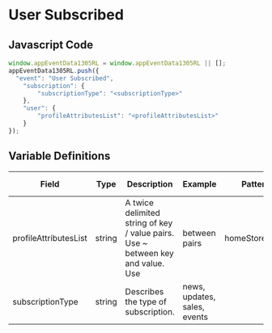 # User Subscribed

## Javascript Code
```js
window.appEventData1305RL = window.appEventData1305RL || [];
appEventData1305RL.push({
  "event": "User Subscribed",
    "subscription": {
        "subscriptionType": "<subscriptionType>"
    },
    "user": {
        "profileAttributesList": "<profileAttributesList>"
    }
});
```

## Variable Definitions

|Field|Type|Description|Example|Pattern|Min Length|Max Length|Minimum|Maximum|Multiple Of|
| --- | --- | --- | --- | --- | --- | --- | --- | --- | --- |
|profileAttributesList|string|A twice delimited string of key / value pairs.  Use ~ between key and value.  Use | between pairs|homeStore~234|loyaltyTier~gold|memberSince~2002|||||||
|subscriptionType|string|Describes the type of subscription. |news, updates, sales, events|||||||
